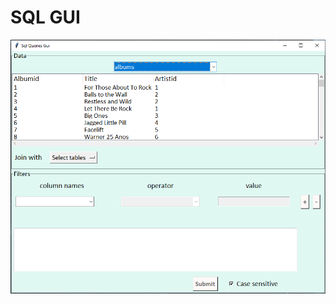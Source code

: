 # SQL GUI

![alt text](https://github.com/MayaGembom/SQL-GUI/blob/master/SQL%20GUI%20with%20python%20%26%20Tkinter.PNG)
